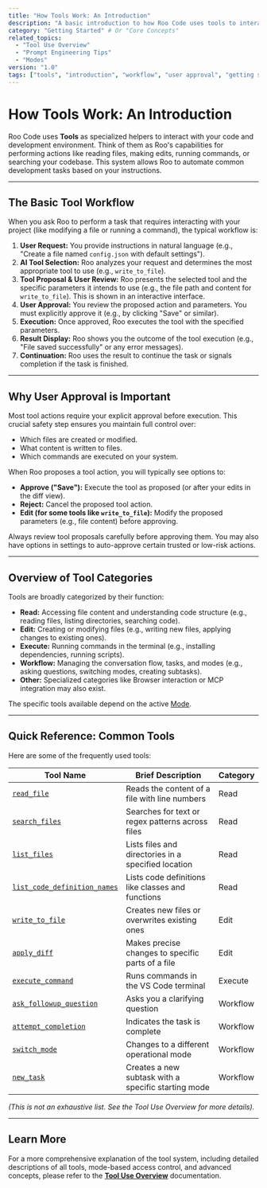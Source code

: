 ```yaml
---
title: "How Tools Work: An Introduction"
description: "A basic introduction to how Roo Code uses tools to interact with your development environment, including the workflow and user approval process."
category: "Getting Started" # Or "Core Concepts"
related_topics:
  - "Tool Use Overview"
  - "Prompt Engineering Tips"
  - "Modes"
version: "1.0"
tags: ["tools", "introduction", "workflow", "user approval", "getting started"]
---
```


# How Tools Work: An Introduction

Roo Code uses **Tools** as specialized helpers to interact with your code and development environment. Think of them as Roo's capabilities for performing actions like reading files, making edits, running commands, or searching your codebase. This system allows Roo to automate common development tasks based on your instructions.

---

## The Basic Tool Workflow

When you ask Roo to perform a task that requires interacting with your project (like modifying a file or running a command), the typical workflow is:

1.  **User Request:** You provide instructions in natural language (e.g., "Create a file named `config.json` with default settings").
2.  **AI Tool Selection:** Roo analyzes your request and determines the most appropriate tool to use (e.g., `write_to_file`).
3.  **Tool Proposal & User Review:** Roo presents the selected tool and the specific parameters it intends to use (e.g., the file path and content for `write_to_file`). This is shown in an interactive interface.
4.  **User Approval:** You review the proposed action and parameters. You must explicitly approve it (e.g., by clicking "Save" or similar).
5.  **Execution:** Once approved, Roo executes the tool with the specified parameters.
6.  **Result Display:** Roo shows you the outcome of the tool execution (e.g., "File saved successfully" or any error messages).
7.  **Continuation:** Roo uses the result to continue the task or signals completion if the task is finished.

---

## Why User Approval is Important

Most tool actions require your explicit approval before execution. This crucial safety step ensures you maintain full control over:

- Which files are created or modified.
- What content is written to files.
- Which commands are executed on your system.

When Roo proposes a tool action, you will typically see options to:

- **Approve ("Save"):** Execute the tool as proposed (or after your edits in the diff view).
- **Reject:** Cancel the proposed tool action.
- **Edit (for some tools like `write_to_file`):** Modify the proposed parameters (e.g., file content) before approving.

Always review tool proposals carefully before approving them. You may also have options in settings to auto-approve certain trusted or low-risk actions.

---

## Overview of Tool Categories

Tools are broadly categorized by their function:

- **Read:** Accessing file content and understanding code structure (e.g., reading files, listing directories, searching code).
- **Edit:** Creating or modifying files (e.g., writing new files, applying changes to existing ones).
- **Execute:** Running commands in the terminal (e.g., installing dependencies, running scripts).
- **Workflow:** Managing the conversation flow, tasks, and modes (e.g., asking questions, switching modes, creating subtasks).
- **Other:** Specialized categories like Browser interaction or MCP integration may also exist.

The specific tools available depend on the active [Mode](./custom-modes.md).

---

## Quick Reference: Common Tools

Here are some of the frequently used tools:

| Tool Name                                       | Brief Description                                        | Category |
|-------------------------------------------------|----------------------------------------------------------|----------|
| [`read_file`](./read_file-tool.md)                | Reads the content of a file with line numbers            | Read     |
| [`search_files`](./search_files-tool.md)            | Searches for text or regex patterns across files         | Read     |
| [`list_files`](./list_files-tool.md)                | Lists files and directories in a specified location      | Read     |
| [`list_code_definition_names`](./list_code_definition_names-tool.md) | Lists code definitions like classes and functions        | Read     |
| [`write_to_file`](./write_to_file-tool.md)           | Creates new files or overwrites existing ones            | Edit     |
| [`apply_diff`](./apply_diff-tool.md)              | Makes precise changes to specific parts of a file        | Edit     |
| [`execute_command`](./execute_command-tool.md)       | Runs commands in the VS Code terminal                    | Execute  |
| [`ask_followup_question`](./ask_followup_question-tool.md) | Asks you a clarifying question                           | Workflow |
| [`attempt_completion`](./attempt_completion-tool.md)    | Indicates the task is complete                           | Workflow |
| [`switch_mode`](./switch_mode-tool.md)             | Changes to a different operational mode                  | Workflow |
| [`new_task`](./new_task-tool.md)                  | Creates a new subtask with a specific starting mode      | Workflow |

*(This is not an exhaustive list. See the Tool Use Overview for more details).*

---

## Learn More

For a more comprehensive explanation of the tool system, including detailed descriptions of all tools, mode-based access control, and advanced concepts, please refer to the **[Tool Use Overview](./tool-use-overview.md)** documentation.
